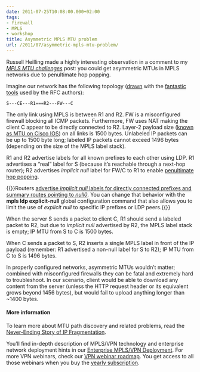 ```yaml
---
date: 2011-07-25T10:08:00.000+02:00
tags:
- firewall
- MPLS
- workshop
title: Asymmetric MPLS MTU problem
url: /2011/07/asymmetric-mpls-mtu-problem/
---
```


Russell Heilling made a highly interesting observation in a comment to my [*MPLS MTU challenges*](/2011/07/mpls-mtu-challenges/) post: you could get asymmetric MTUs in MPLS networks due to penultimate hop popping. 

Imagine our network has the following topology ([drawn](http://en.wikipedia.org/wiki/Vi) with the [fantastic tools](http://en.wikipedia.org/wiki/Monospaced_font) used by the RFC authors):

```
S---CE---R1===R2---FW---C
```
<!--more-->
The only link using MPLS is between R1 and R2. FW is a misconfigured firewall blocking all ICMP packets. Furthermore, FW uses NAT making the client C appear to be directly connected to R2. Layer-2 payload size ([known as MTU on Cisco IOS](/2011/07/all-mtus-are-not-same/)) on all links is 1500 bytes. Unlabeled IP packets can be up to 1500 byte long; labeled IP packets cannot exceed 1496 bytes (depending on the size of the MPLS label stack).

R1 and R2 advertise labels for all known prefixes to each other using LDP. R1 advertises a “real” label for S (because it’s reachable through a next-hop router); R2 advertises *implicit null* label for FW/C to R1 to enable [penultimate hop popping](/kb/tag/MPLS/Implicit_Explicit_NULL/).

{{<note info>}}Routers [advertise *implicit null* labels for directly connected prefixes and summary routes pointing to *null0*](/2011/07/penultimate-hop-popping-php-demystified/). You can change that behavior with the **mpls ldp explicit-null** global configuration command that also allows you to limit the use of *explicit null* to specific IP prefixes or LDP peers.{{</note>}}

When the server S sends a packet to client C, R1 should send a labeled packet to R2, but due to *implicit null* advertised by R2, the MPLS label stack is empty; IP MTU from S to C is 1500 bytes.

When C sends a packet to S, R2 inserts a single MPLS label in front of the IP payload (remember: R1 advertised a non-null label for S to R2); IP MTU from C to S is 1496 bytes.

In properly configured networks, asymmetric MTUs wouldn’t matter; combined with misconfigured firewalls they can be fatal and extremely hard to troubleshoot. In our scenario, client would be able to download any content from the server (unless the HTTP request header or its equivalent grows beyond 1456 bytes), but would fail to upload anything longer than ~1400 bytes.

#### More information

To learn more about MTU path discovery and related problems, read the [Never-Ending Story of IP Fragmentation](/kb/Internet/PMTUD/).

You’ll find in-depth description of MPLS/VPN technology and enterprise network deployment hints in our [Enterprise MPLS/VPN Deployment](https://www.ipspace.net/EntMPLS). For more VPN webinars, check our [VPN webinar roadmap](https://www.ipspace.net/Roadmap/VPN_webinars). You get access to all those webinars when you buy the [yearly subscription](https://www.ipspace.net/Subscription).
